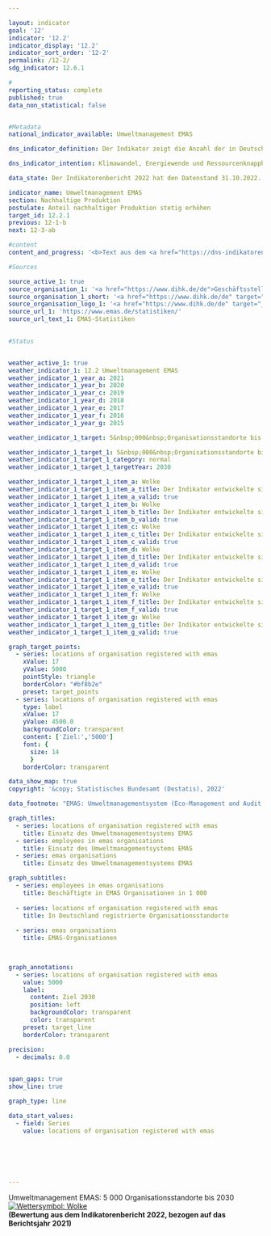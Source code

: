 ```yaml
---

layout: indicator    
goal: '12'    
indicator: '12.2'    
indicator_display: '12.2'    
indicator_sort_order: '12-2'    
permalink: /12-2/    
sdg_indicator: 12.6.1    

#
reporting_status: complete    
published: true    
data_non_statistical: false    


#Metadata    
national_indicator_available: Umweltmanagement EMAS    

dns_indicator_definition: Der Indikator zeigt die Anzahl der in Deutschland für das Umweltmanagementsystem <abbr title="Umweltmanagementsystem (Eco-Management and Audit Scheme)">EMAS</abbr> (Eco-Management and Audit Scheme) registrierten Standorte sowohl deutscher als auch ausländischer Organisationen.    

dns_indicator_intention: Klimawandel, Energiewende und Ressourcenknappheit stellen Unternehmen vor neue Herausforderungen mit der Folge, dass sie ihre betriebswirtschaftlichen Abläufe, Strukturen und Produkte entsprechend umwelt- und ressourcenschonend gestalten müssen. Das Umweltmanagementsystem <abbr title="Umweltmanagementsystem (Eco-Management and Audit Scheme)">EMAS</abbr> (Eco-Management and Audit Scheme) bietet ein Konzept für einen systematischen betrieblichen Umweltschutz und ist mit dem Anspruch verbunden, die Umweltleistung des Organisationsstandortes stetig zu verbessern. Deshalb lautet das Ziel, bis zum Jahr 2030&nbsp;insgesamt 5&nbsp;000&nbsp;Organisationsstandorte für das Umweltmanagement <abbr title="Umweltmanagementsystem (Eco-Management and Audit Scheme)">EMAS</abbr> auszuweisen.    

data_state: Der Indikatorenbericht 2022 hat den Datenstand 31.10.2022. Die Daten auf dieser Plattform werden regelmäßig aktualisiert, sodass online aktuellere Daten verfügbar sein können als im <a href="https://dns-indikatoren.de/facts_publications/">Indikatorenbericht 2022</a> veröffentlicht.    

indicator_name: Umweltmanagement EMAS    
section: Nachhaltige Produktion    
postulate: Anteil nachhaltiger Produktion stetig erhöhen    
target_id: 12.2.1    
previous: 12-1-b    
next: 12-3-ab    

#content     
content_and_progress: '<b>Text aus dem <a href="https://dns-indikatoren.de/facts_publications/">Indikatorenbericht 2022&nbsp;</a></b><br><br>Das Umweltmanagementsystem <abbr title="Umweltmanagementsystem (Eco-Management and Audit Scheme)">EMAS</abbr> (Eco-Management and Audit Scheme) ist ein freiwilliges Instrument der Europäischen Union (<abbr title="Europäische Union">EU</abbr>), das Organisationen jeder Größe und Branche dabei unterstützt, ihre Umweltleistung kontinuierlich zu verbessern. Eine <abbr title="Umweltmanagementsystem (Eco-Management and Audit Scheme)">EMAS</abbr>-Zertifizierung impliziert dabei nicht, dass eine Organisation oder ihre Produkte per se umweltfreundlicher als vergleichbare Organisationen <abbr title="beziehungsweise">bzw.</abbr> Produkte sind. Mit <abbr title="Umweltmanagementsystem (Eco-Management and Audit Scheme)">EMAS</abbr> ist eine Umweltberichtspflicht (<abbr title="sogenannte/r/s">sog.</abbr> Umwelterklärung) verbunden. Diese beinhaltet die Berichterstattung zu den wesentlichen Umweltauswirkungen des betreffenden Unternehmens sowie die Datenbereitstellung zu den Themenfeldern Energie, Emissionen, Material, Wasser, Abfall und Flächenverbrauch bezüglich biologischer Vielfalt. Die Umwelterklärung muss von den Organisationen jährlich&nbsp;–&nbsp;seit 2010&nbsp;von kleinen und mittleren Unternehmen auf Antrag zweijährlich&nbsp;–&nbsp;aktualisiert werden. Die öffentliche Umwelterklärung sowie weitere interne Dokumente werden von unabhängigen, staatlich zugelassenen Umweltgutachterinnen und Umweltgutachtern geprüft. Die Prüfung ist regelmäßig und dabei spätestens alle drei Jahre zu wiederholen. Organisationen, welche die Überprüfung erfolgreich bestehen und bei denen keine Umweltrechtsverstöße oder Beschwerden vorliegen, werden in das <abbr title="Umweltmanagementsystem (Eco-Management and Audit Scheme)">EMAS</abbr>-Register eingetragen. Für die Qualitätssicherung ist der Umweltgutachterausschuss (UGA)<sup>1</sup> zuständig. <abbr title="Umweltmanagementsystem (Eco-Management and Audit Scheme)">EMAS</abbr>-Organisationen und &#8209;standorte werden durch die zuständige Industrie- und Handelskammer (IHK) oder Handwerkskammer registriert und in einer öffentlich zugänglichen Datenbank beim Deutschen Industrie- und Handelskammertag (DIHK) gespeichert.<br><br>Methodisch ist zu beachten, dass im <abbr title="Umweltmanagementsystem (Eco-Management and Audit Scheme)">EMAS</abbr>-Register die Anzahl der Registrierungen abgebildet wird. Teilnehmenden Organisationen steht es frei, unter einer Organisationsregistrierung mehrere Standorte aufzunehmen (Sammelregistrierung) oder Standorte einzeln registrieren zu lassen. Einige Organisationen haben zum Teil auch ihre ausländischen Standorte in Deutschland registrieren lassen. Diese befinden sich ebenfalls im <abbr title="Umweltmanagementsystem (Eco-Management and Audit Scheme)">EMAS</abbr>-Register, sind jedoch bei der hier ausgewiesenen Anzahl der <abbr title="Umweltmanagementsystem (Eco-Management and Audit Scheme)">EMAS</abbr>-Standorte nicht enthalten.<br><br>Im Jahr 2021&nbsp;waren in Deutschland 2&nbsp;290&nbsp;<abbr title="Umweltmanagementsystem (Eco-Management and Audit Scheme)">EMAS</abbr>-Standorte registriert. Dies entspricht einer Erhöhung um 17,0&nbsp;% gegenüber 2005. Betrachtet man die Entwicklung der letzten fünf Jahre, so hat sich der Indikator im Durchschnitt leicht in Richtung des Ziels entwickelt. Bei gleichbleibender Entwicklung würde das Ziel für 2030&nbsp;allerdings deutlich verfehlt werden.<br><br>Die Anzahl der Beschäftigten in den registrierten Organisationen betrug im Jahr 2021&nbsp;insgesamt 911&nbsp;042&nbsp;Personen. Dies entsprach einem Rückgang um 5,2&nbsp;% gegenüber 2005.<br><br>Die 2&nbsp;290&nbsp;in Deutschland registrieren <abbr title="Umweltmanagementsystem (Eco-Management and Audit Scheme)">EMAS</abbr>-Standorte (2021) gehörten zu insgesamt 1&nbsp;115&nbsp;Organisationen. Die Zahl der deutschen Organisationen ist gegenüber 2005&nbsp;um 25,2&nbsp;% gesunken. Darüber hinaus waren sie sehr heterogen auf das Bundesgebiet verteilt. Die meisten waren in Baden-Württemberg (330) und Bayern (296) angesiedelt, gefolgt von Nordrhein-Westfalen (99). In Mecklenburg-Vorpommern gab es dagegen nur eine registrierte Organisation. 39,4&nbsp;% der deutschen Organisationen gehörten dem Verarbeitenden Gewerbe, 8,2&nbsp;% der Erbringung von sonstigen Dienstleistungen, 8,0&nbsp;% dem Bereich Erziehung und Unterricht, 6,2&nbsp;% den Bereichen Wasserversorgung, Abwasser- und Abfallentsorgung und Beseitigung von Umweltverschmutzungen sowie 6,1&nbsp;% dem Gastgewerbe an. Zu beachten ist, dass die Organisationen teilweise mehreren Wirtschaftsbereichen zugeordnet sind.<br><br><br><br><small><sup>1</sup>Der Umweltgutachterausschuss (UGA) ist ein unabhängiges Beratungsgremium des Bundesministeriums für Umwelt, Naturschutz, nukleare Sicherheit und Verbraucherschutz (BMUV).</small>'    

#Sources    

source_active_1: true
source_organisation_1: '<a href="https://www.dihk.de/de">Geschäftsstelle des Umweltgutachterausschusses auf Basis von Daten des Deutschen Industrie- und Handelskammertages e. V.</a>'
source_organisation_1_short: '<a href="https://www.dihk.de/de" target="_blank">Geschäftsstelle des Umweltgutachterausschusses auf Basis von Daten des Deutschen Industrie- und Handelskammertages e. V.</a>'
source_organisation_logo_1: '<a href="https://www.dihk.de/de" target="_blank"><img src="https://dnsUpgradeEnvironment.github.io/dns-indicators/public/OrgImgDe/dihk.png" alt="Geschäftsstelle des Umweltgutachterausschusses auf Basis von Daten des Deutschen Industrie- und Handelskammertages e. V." title=" Klicken Sie hier um zur Homepage der Organisation Geschäftsstelle des Umweltgutachterausschusses auf Basis von Daten des Deutschen Industrie- und Handelskammertages e. V. zu gelangen." style="height:60px; width:148px; border: transparent"/></a>'
source_url_1: 'https://www.emas.de/statistiken/'
source_url_text_1: EMAS-Statistiken
    

#Status    


weather_active_1: true
weather_indicator_1: 12.2 Umweltmanagement EMAS
weather_indicator_1_year_a: 2021
weather_indicator_1_year_b: 2020
weather_indicator_1_year_c: 2019
weather_indicator_1_year_d: 2018
weather_indicator_1_year_e: 2017
weather_indicator_1_year_f: 2016
weather_indicator_1_year_g: 2015

weather_indicator_1_target: 5&nbsp;000&nbsp;Organisationsstandorte bis 2030

weather_indicator_1_target_1: 5&nbsp;000&nbsp;Organisationsstandorte bis 2030
weather_indicator_1_target_1_category: normal
weather_indicator_1_target_1_targetYear: 2030

weather_indicator_1_target_1_item_a: Wolke
weather_indicator_1_target_1_item_a_title: Der Indikator entwickelte sich in 2021 zwar in die gewünschte Richtung auf das Ziel zu, bei Fortsetzung der Entwicklung wäre das Ziel im Zieljahr aber um mehr als 20 % der Differenz zwischen Zielwert und dem Wert aus 2021 verfehlt worden.
weather_indicator_1_target_1_item_a_valid: true
weather_indicator_1_target_1_item_b: Wolke
weather_indicator_1_target_1_item_b_title: Der Indikator entwickelte sich in 2020 zwar in die gewünschte Richtung auf das Ziel zu, bei Fortsetzung der Entwicklung wäre das Ziel im Zieljahr aber um mehr als 20 % der Differenz zwischen Zielwert und dem Wert aus 2020 verfehlt worden.
weather_indicator_1_target_1_item_b_valid: true
weather_indicator_1_target_1_item_c: Wolke
weather_indicator_1_target_1_item_c_title: Der Indikator entwickelte sich in 2019 zwar in die gewünschte Richtung auf das Ziel zu, bei Fortsetzung der Entwicklung wäre das Ziel im Zieljahr aber um mehr als 20 % der Differenz zwischen Zielwert und dem Wert aus 2019 verfehlt worden.
weather_indicator_1_target_1_item_c_valid: true
weather_indicator_1_target_1_item_d: Wolke
weather_indicator_1_target_1_item_d_title: Der Indikator entwickelte sich in 2018 zwar in die gewünschte Richtung auf das Ziel zu, bei Fortsetzung der Entwicklung wäre das Ziel im Zieljahr aber um mehr als 20 % der Differenz zwischen Zielwert und dem Wert aus 2018 verfehlt worden.
weather_indicator_1_target_1_item_d_valid: true
weather_indicator_1_target_1_item_e: Wolke
weather_indicator_1_target_1_item_e_title: Der Indikator entwickelte sich in 2017 zwar in die gewünschte Richtung auf das Ziel zu, bei Fortsetzung der Entwicklung wäre das Ziel im Zieljahr aber um mehr als 20 % der Differenz zwischen Zielwert und dem Wert aus 2017 verfehlt worden.
weather_indicator_1_target_1_item_e_valid: true
weather_indicator_1_target_1_item_f: Wolke
weather_indicator_1_target_1_item_f_title: Der Indikator entwickelte sich in 2016 zwar in die gewünschte Richtung auf das Ziel zu, bei Fortsetzung der Entwicklung wäre das Ziel im Zieljahr aber um mehr als 20 % der Differenz zwischen Zielwert und dem Wert aus 2016 verfehlt worden.
weather_indicator_1_target_1_item_f_valid: true
weather_indicator_1_target_1_item_g: Wolke
weather_indicator_1_target_1_item_g_title: Der Indikator entwickelte sich in 2015 zwar in die gewünschte Richtung auf das Ziel zu, bei Fortsetzung der Entwicklung wäre das Ziel im Zieljahr aber um mehr als 20 % der Differenz zwischen Zielwert und dem Wert aus 2015 verfehlt worden.
weather_indicator_1_target_1_item_g_valid: true    

graph_target_points:
  - series: locations of organisation registered with emas
    xValue: 17
    yValue: 5000
    pointStyle: triangle
    borderColor: "#bf8b2e"
    preset: target_points
  - series: locations of organisation registered with emas
    type: label
    xValue: 17
    yValue: 4500.0
    backgroundColor: transparent
    content: ['Ziel:','5000']
    font: {
      size: 14
      }
    borderColor: transparent    

data_show_map: true    
copyright: '&copy; Statistisches Bundesamt (Destatis), 2022'    

data_footnote: "EMAS: Umweltmanagementsystem (Eco-Management and Audit Scheme)."    

graph_titles: 
  - series: locations of organisation registered with emas
    title: Einsatz des Umweltmanagementsystems EMAS
  - series: employees in emas organisations
    title: Einsatz des Umweltmanagementsystems EMAS
  - series: emas organisations
    title: Einsatz des Umweltmanagementsystems EMAS    

graph_subtitles: 
  - series: employees in emas organisations
    title: Beschäftigte in EMAS Organisationen in 1 000
    
  - series: locations of organisation registered with emas
    title: In Deutschland registrierte Organisationsstandorte
    
  - series: emas organisations
    title: EMAS-Organisationen
        


graph_annotations:
  - series: locations of organisation registered with emas
    value: 5000
    label:
      content: Ziel 2030
      position: left
      backgroundColor: transparent
      color: transparent
    preset: target_line
    borderColor: transparent    

precision: 
  - decimals: 0.0
        

span_gaps: true    
show_line: true    

graph_type: line    

data_start_values: 
  - field: Series
    value: locations of organisation registered with emas    

    

    

                
---
```



<div>
  <div class="my-header">
    <label class="default">Umweltmanagement EMAS: 5&nbsp;000&nbsp;Organisationsstandorte bis 2030
      <a href="https://dnsUpgradeEnvironment.github.io/dns-indicators/status"><img src="https://g205sdgs.github.io/sdg-indicators/public/Wettersymbole/Wolke.png" title="Der Indikator entwickelte sich in 2021 zwar in die gewünschte Richtung auf das Ziel zu, bei Fortsetzung der Entwicklung wäre das Ziel im Zieljahr aber um mehr als 20 % der Differenz zwischen Zielwert und dem Wert aus 2021 verfehlt worden." alt="Wettersymbol: Wolke"/>
      </a>
    </label>
  </div>
</div>
<div class="my-header-note">
  <label class="default"><b>(Bewertung aus dem Indikatorenbericht 2022, bezogen auf das Berichtsjahr 2021)
  </b></label>
</div>